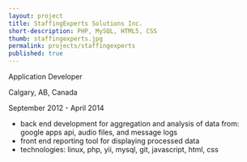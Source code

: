 ```yaml
---
layout: project
title: StaffingExperts Solutions Inc.
short-description: PHP, MySQL, HTML5, CSS
thumb: staffingexperts.jpg
permalink: projects/staffingexperts
published: true
---
```


Application Developer

Calgary, AB, Canada

September 2012 - April 2014

- back end development for aggregation and analysis of data from: google apps api, audio files, and message logs
- front end reporting tool for  displaying processed data
- technologies: linux, php, yii, mysql, git, javascript, html, css

